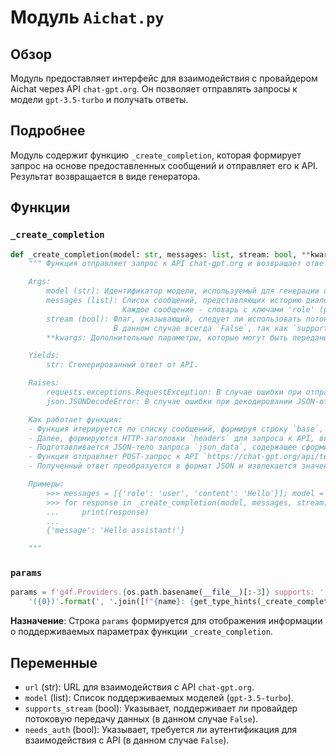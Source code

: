 # Модуль `Aichat.py`

## Обзор

Модуль предоставляет интерфейс для взаимодействия с провайдером Aichat через API `chat-gpt.org`. Он позволяет отправлять запросы к модели `gpt-3.5-turbo` и получать ответы.

## Подробнее

Модуль содержит функцию `_create_completion`, которая формирует запрос на основе предоставленных сообщений и отправляет его к API. Результат возвращается в виде генератора.

## Функции

### `_create_completion`

```python
def _create_completion(model: str, messages: list, stream: bool, **kwargs):
    """ Функция отправляет запрос к API chat-gpt.org и возвращает ответ.

    Args:
        model (str): Идентификатор модели, используемый для генерации ответа.
        messages (list): Список сообщений, представляющих историю диалога.
                         Каждое сообщение - словарь с ключами 'role' (роль отправителя) и 'content' (содержание сообщения).
        stream (bool): Флаг, указывающий, следует ли использовать потоковую передачу данных.
                       В данном случае всегда `False`, так как `supports_stream = False`.
        **kwargs: Дополнительные параметры, которые могут быть переданы в API.

    Yields:
        str: Сгенерированный ответ от API.

    Raises:
        requests.exceptions.RequestException: В случае ошибки при отправке запроса к API.
        json.JSONDecodeError: В случае ошибки при декодировании JSON-ответа от API.

    Как работает функция:
    - Функция итерируется по списку сообщений, формируя строку `base`, которая содержит роль и контент каждого сообщения, разделенные символом новой строки.
    - Далее, формируются HTTP-заголовки `headers` для запроса к API, включающие информацию о браузере, типе контента и источнике запроса.
    - Подготавливается JSON-тело запроса `json_data`, содержащее сформированное сообщение `base`, параметры температуры, штрафов за присутствие и частоту, а также верхний предел вероятности.
    - Функция отправляет POST-запрос к API `https://chat-gpt.org/api/text` с использованием библиотеки `requests`.
    - Полученный ответ преобразуется в формат JSON и извлекается значение ключа `message`, которое возвращается как результат работы функции.

    Примеры:
        >>> messages = [{'role': 'user', 'content': 'Hello'}]; model = 'gpt-3.5-turbo'; stream = False
        >>> for response in _create_completion(model, messages, stream):
        ...     print(response)
        ...
        {'message': 'Hello assistant!'}

    """
```

### `params`

```python
params = f'g4f.Providers.{os.path.basename(__file__)[:-3]} supports: ' + \
    '({0})'.format(', '.join([f"{name}: {get_type_hints(_create_completion)[name].__name__}" for name in _create_completion.__code__.co_varnames[:_create_completion.__code__.co_argcount]]))
```

**Назначение**: Строка `params` формируется для отображения информации о поддерживаемых параметрах функции `_create_completion`.

## Переменные

-   `url` (str): URL для взаимодействия с API `chat-gpt.org`.
-   `model` (list): Список поддерживаемых моделей (`gpt-3.5-turbo`).
-   `supports_stream` (bool): Указывает, поддерживает ли провайдер потоковую передачу данных (в данном случае `False`).
-   `needs_auth` (bool): Указывает, требуется ли аутентификация для взаимодействия с API (в данном случае `False`).